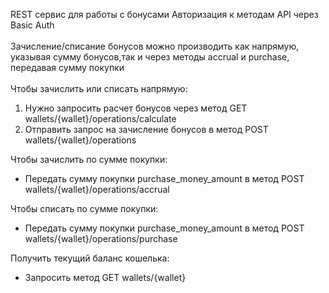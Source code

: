 REST сервис для работы с бонусами
Авторизация к методам API через Basic Auth<br><br>
Зачисление/списание бонусов можно производить как напрямую, 
указывая сумму бонусов,так и через методы accrual и purchase, 
передавая сумму покупки<br><br>
Чтобы зачислить или списать напрямую:
1. Нужно запросить расчет бонусов через метод GET wallets/{wallet}/operations/calculate
2. Отправить запрос на зачисление бонусов в метод POST wallets/{wallet}/operations

Чтобы зачислить по сумме покупки:
- Передать сумму покупки purchase_money_amount в метод POST wallets/{wallet}/operations/accrual

Чтобы списать по сумме покупки:
- Передать сумму покупки purchase_money_amount в метод POST wallets/{wallet}/operations/purchase

Получить текущий баланс кошелька:
- Запросить метод GET wallets/{wallet}




